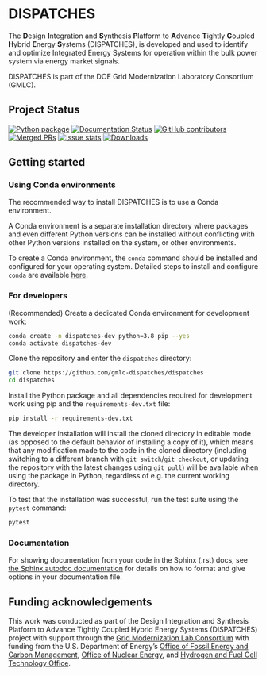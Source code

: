 # DISPATCHES
The **D**esign **I**ntegration and **S**ynthesis **P**latform to **A**dvance **T**ightly **C**oupled **H**ybrid **E**nergy **S**ystems (DISPATCHES),
is developed and used to identify and optimize Integrated Energy Systems for operation within the bulk power system via energy market signals.

DISPATCHES is part of the DOE Grid Modernization Laboratory Consortium (GMLC).

## Project Status
[![Python package](https://github.com/gmlc-dispatches/dispatches/actions/workflows/checks.yml/badge.svg)](https://github.com/gmlc-dispatches/dispatches/actions/workflows/checks.yml)
[![Documentation Status](https://readthedocs.org/projects/dispatches/badge/?version=main)](https://dispatches.readthedocs.io/en/latest/?badge=main)
[![GitHub contributors](https://img.shields.io/github/contributors/gmlc-dispatches/dispatches.svg)](https://github.com/gmlc-dispatches/dispatches/graphs/contributors)
[![Merged PRs](https://img.shields.io/github/issues-pr-closed-raw/gmlc-dispatches/dispatches.svg?label=merged+PRs)](https://github.com/gmlc-dispatches/dispatches/pulls?q=is:pr+is:merged)
[![Issue stats](http://isitmaintained.com/badge/resolution/gmlc-dispatches/dispatches.svg)](http://isitmaintained.com/project/gmlc-dispatches/dispatches)
[![Downloads](https://pepy.tech/badge/dispatches)](https://pepy.tech/project/dispatches)

## Getting started

### Using Conda environments

The recommended way to install DISPATCHES is to use a Conda environment.

A Conda environment is a separate installation directory where packages and even different Python versions can be installed
without conflicting with other Python versions installed on the system, or other environments.

To create a Conda environment, the `conda` command should be installed and configured for your operating system.
Detailed steps to install and configure `conda` are available [here](https://conda.io/projects/conda/en/latest/user-guide/install/index.html).

### For developers

(Recommended) Create a dedicated Conda environment for development work:

```sh
conda create -n dispatches-dev python=3.8 pip --yes
conda activate dispatches-dev
```

Clone the repository and enter the `dispatches` directory:

```sh
git clone https://github.com/gmlc-dispatches/dispatches
cd dispatches
```

Install the Python package and all dependencies required for development work using pip and the `requirements-dev.txt` file:

```sh
pip install -r requirements-dev.txt
```

The developer installation will install the cloned directory in editable mode (as opposed to the default behavior of installing a copy of it),
which means that any modification made to the code in the cloned directory
(including switching to a different branch with `git switch`/`git checkout`, or updating the repository with the latest changes using `git pull`) will be available when using the package in Python,
regardless of e.g. the current working directory.

To test that the installation was successful, run the test suite using the `pytest` command:

```sh
pytest
```

### Documentation

For showing documentation from your code in the Sphinx (.rst) docs, see [the Sphinx autodoc documentation](https://www.sphinx-doc.org/en/master/usage/extensions/autodoc.html#module-sphinx.ext.autodoc) for details on how to format and give options in your documentation file.

## Funding acknowledgements

This work was conducted as part of the Design Integration and Synthesis Platform to Advance Tightly
Coupled Hybrid Energy Systems (DISPATCHES) project with support through the [Grid Modernization Lab
Consortium](https://www.energy.gov/gmi/grid-modernization-lab-consortium) with funding from the U.S.
Department of Energy’s [Office of Fossil Energy and Carbon Management](https://www.energy.gov/fecm/office-fossil-energy-and-carbon-management),
[Office of Nuclear Energy](https://www.energy.gov/ne/office-nuclear-energy), and [Hydrogen and Fuel Cell Technology Office](https://www.energy.gov/eere/fuelcells/hydrogen-and-fuel-cell-technologies-office).
